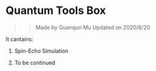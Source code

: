 # Quantum Tools Box

>>Made by Guanqun Mu
Updated on 2020/8/20

It cantains:

1. Spin-Echo Simulation

2. To be continued

